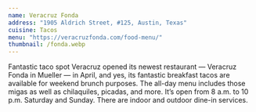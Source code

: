 ```yaml
---
name: Veracruz Fonda
address: "1905 Aldrich Street, #125, Austin, Texas"
cuisine: Tacos
menu: "https://veracruzfonda.com/food-menu/"
thumbnail: /fonda.webp
---
```


Fantastic taco spot Veracruz opened its newest restaurant — Veracruz Fonda in Mueller — in April, and yes, its fantastic breakfast tacos are available for weekend brunch purposes. The all-day menu includes those migas as well as chilaquiles, picadas, and more. It’s open from 8 a.m. to 10 p.m. Saturday and Sunday. There are indoor and outdoor dine-in services.
